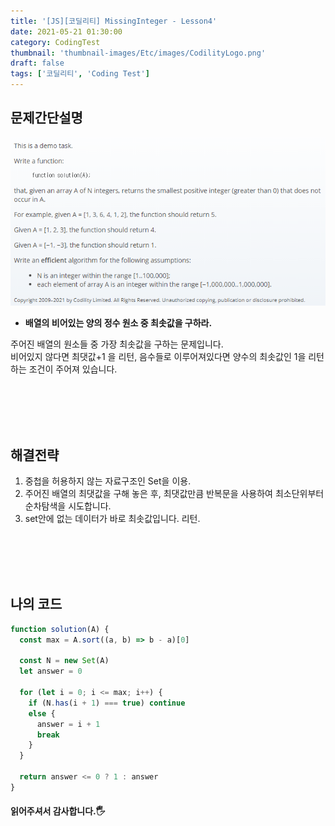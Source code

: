```yaml
---
title: '[JS][코딜리티] MissingInteger - Lesson4'
date: 2021-05-21 01:30:00
category: CodingTest
thumbnail: 'thumbnail-images/Etc/images/CodilityLogo.png'
draft: false
tags: ['코딜리티', 'Coding Test']
---
```


## 문제간단설명

![](./images/MissingInteger.png)

- **배열의 비어있는 양의 정수 원소 중 최솟값을 구하라.** <br>

주어진 배열의 원소들 중 가장 최솟값을 구하는 문제입니다. <br>
비어있지 않다면 최댓값+1 을 리턴, 음수들로 이루어져있다면 양수의 최솟값인 1을 리턴하는 조건이 주어져 있습니다.

<br>
<br>
<br>
<br>

## 해결전략

1. 중첩을 허용하지 않는 자료구조인 Set을 이용.
2. 주어진 배열의 최댓값을 구해 놓은 후, 최댓값만큼 반복문을 사용하여 최소단위부터 순차탐색을 시도합니다.
3. set안에 없는 데이터가 바로 최솟값입니다. 리턴.

<br>
<br>
<br>
<br>

## 나의 코드

```javascript
function solution(A) {
  const max = A.sort((a, b) => b - a)[0]

  const N = new Set(A)
  let answer = 0

  for (let i = 0; i <= max; i++) {
    if (N.has(i + 1) === true) continue
    else {
      answer = i + 1
      break
    }
  }

  return answer <= 0 ? 1 : answer
}
```

#### 읽어주셔서 감사합니다.🖐
